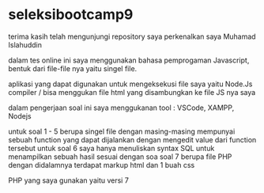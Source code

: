 # seleksibootcamp9
terima kasih telah mengunjungi repository saya
perkenalkan saya Muhamad Islahuddin

dalam tes online ini saya menggunakan bahasa pemprogaman Javascript,
bentuk dari file-file nya yaitu singel file.

aplikasi yang dapat digunakan untuk mengeksekusi file saya yaitu Node.Js compiler / bisa menggukan file html yang disambungkan ke file JS nya saya

dalam pengerjaan soal ini saya menggukanan tool : VSCode, XAMPP, Nodejs

untuk soal 1 - 5 berupa singel file dengan masing-masing mempunyai sebuah function yang dapat dijalankan dengan mengedit value dari function tersebut
untuk soal 6 saya hanya menuliskan syntax SQL untuk menampilkan sebuah hasil sesuai dengan soa
soal 7 berupa file PHP dengan didalamnya terdapat markup html
dan 1 buah css

PHP yang saya gunakan yaitu versi 7
